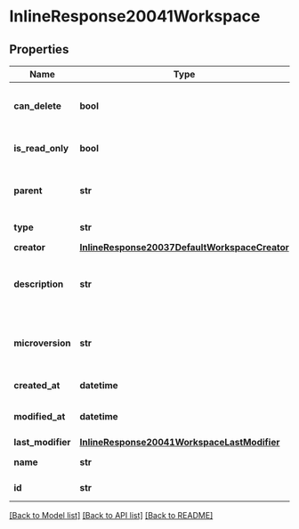 # InlineResponse20041Workspace

## Properties
Name | Type | Description | Notes
------------ | ------------- | ------------- | -------------
**can_delete** | **bool** | Whether workspace can be deleted | [optional] 
**is_read_only** | **bool** | Whether workspace is read-only | [optional] 
**parent** | **str** | ID of workspace&#39;s parent version | [optional] 
**type** | **str** | Type of record | [optional] 
**creator** | [**InlineResponse20037DefaultWorkspaceCreator**](InlineResponse20037DefaultWorkspaceCreator.md) |  | [optional] 
**description** | **str** | User-provided description of workspace | [optional] 
**microversion** | **str** | Current document microversion ID of workspace | [optional] 
**created_at** | **datetime** | Creation date | [optional] 
**modified_at** | **datetime** | Last modification date | [optional] 
**last_modifier** | [**InlineResponse20041WorkspaceLastModifier**](InlineResponse20041WorkspaceLastModifier.md) |  | [optional] 
**name** | **str** | name of workspace | [optional] 
**id** | **str** | ID of workspace | [optional] 

[[Back to Model list]](../README.md#documentation-for-models) [[Back to API list]](../README.md#documentation-for-api-endpoints) [[Back to README]](../README.md)


